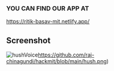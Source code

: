 ### YOU CAN FIND OUR APP AT
https://ritik-basav-mit.netlify.app/

## Screenshot
![hushVoice](https://github.com/raj-chinagundi/hackmit/blob/main/hush.png)https://github.com/raj-chinagundi/hackmit/blob/main/hush.png)
